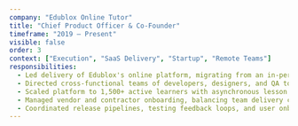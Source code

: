 ```yaml
---
company: "Edublox Online Tutor"
title: "Chief Product Officer & Co-Founder"
timeframe: "2019 – Present"
visible: false
order: 3
context: ["Execution", "SaaS Delivery", "Startup", "Remote Teams"]
responsibilities:
  - Led delivery of Edublox's online platform, migrating from an in-person model to a full digital product during early COVID shutdowns.
  - Directed cross-functional teams of developers, designers, and QA to launch MVP within 3 months, enabling user continuity during lockdown.
  - Scaled platform to 1,500+ active learners with asynchronous lesson delivery, tutor dashboards, and integrated learner reports.
  - Managed vendor and contractor onboarding, balancing team delivery capacity with financial runway in a bootstrapped environment.
  - Coordinated release pipelines, testing feedback loops, and user onboarding flows across multiple learning products.
---
```

